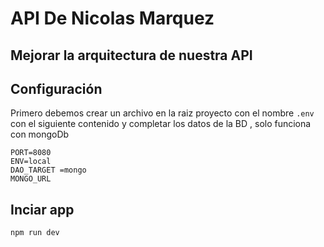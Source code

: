 # API De Nicolas Marquez

## Mejorar la arquitectura de nuestra API

## Configuración

Primero debemos crear un archivo en la raiz proyecto con el nombre `.env` con el siguiente contenido y completar los datos de la BD , solo funciona con mongoDb

```
PORT=8080
ENV=local
DAO_TARGET =mongo
MONGO_URL
```

## Inciar app

```
npm run dev
```
